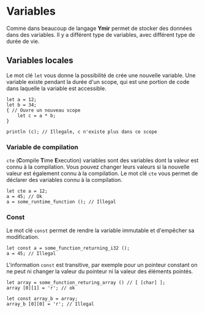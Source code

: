 # Variables

Comme dans beaucoup de langage **Ymir** permet de stocker des données dans des variables. Il y a différent type de variables, avec différent type de durée de vie.

## Variables locales

Le mot clé `let` vous donne la possibilité de crée une nouvelle variable. Une variable existe pendant la durée d'un scope, qui est une portion de code dans laquelle la variable est accessible.

```text
let a = 12;
let b = 34;
{ // Ouvre un nouveau scope
    let c = a * b;
} 

println (c); // Illegale, c n'existe plus dans ce scope
```

### Variable de compilation

`cte` \(**C**ompile **T**ime **E**xecution\) variables sont des variables dont la valeur est connu à la compilation. Vous pouvez changer leurs valeurs si la nouvelle valeur est également connu à la compilation. Le mot clé `cte` vous permet de déclarer des variables connu à la compilation.

```text
let cte a = 12;
a = 45; // Ok
a = some_runtime_function (); // Illegal
```

### Const

Le mot clé `const` permet de rendre la variable immutable et d'empêcher sa modification.

```text
let const a = some_function_returning_i32 ();
a = 45; // Illegal
```

L'information `const` est transitive, par exemple pour un pointeur constant on ne peut ni changer la valeur du pointeur ni la valeur des éléments pointés.

```text
let array = some_function_returing_array () // [ [char] ];
array [0][1] = 'r'; // ok

let const array_b = array;
array_b [0][0] = 'r'; // Illegal
```

